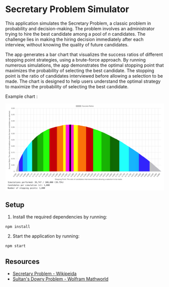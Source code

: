 # Secretary Problem Simulator

This application simulates the Secretary Problem, a classic problem in probability and decision-making. The problem involves an administrator trying to hire the best candidate among a pool of _n_ candidates. The challenge lies in making the hiring decision immediately after each interview, without knowing the quality of future candidates.

The app generates a bar chart that visualizes the success ratios of different stopping point strategies, using a brute-force approach. By running numerous simulations, the app demonstrates the optimal stopping point that maximizes the probability of selecting the best candidate. The stopping point is the ratio of candidates interviewed before allowing a selection to be made. The chart is designed to help users understand the optimal strategy to maximize the probability of selecting the best candidate.

Example chart :

![chart_example](chart_example.png)

## Setup

1. Install the required dependencies by running:

```
npm install
```

2. Start the application by running:

```
npm start
```

## Resources

- [Secretary Problem - Wikipeida](https://en.wikipedia.org/wiki/Secretary_problem)
- [Sultan's Dowry Problem - Wolfram Mathworld](https://mathworld.wolfram.com/SultansDowryProblem.html)